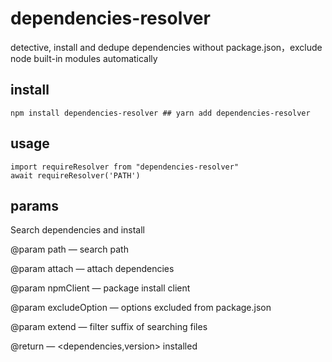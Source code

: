 # dependencies-resolver

detective, install and dedupe dependencies without package.json，exclude node built-in modules automatically

## install

```
npm install dependencies-resolver ## yarn add dependencies-resolver
```

## usage

```
import requireResolver from "dependencies-resolver"
await requireResolver('PATH')
```

## params

Search dependencies and install

@param path — search path

@param attach — attach dependencies

@param npmClient — package install client

@param excludeOption — options excluded from package.json

@param extend — filter suffix of searching files

@return — <dependencies,version> installed
